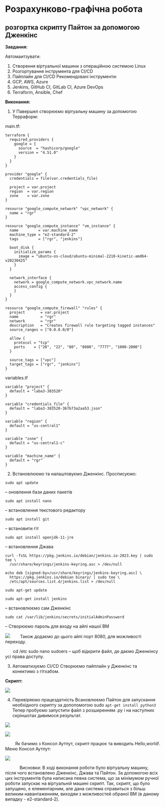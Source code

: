 # Розрахунково-графічна робота
## розгортка скрипту Пайтон за допомогою Дженкінс

**Завдання:**

Автомаитзувати:
1. Створення віртуальної машини з операційною системою Linux
2. Розгортування інструмента для CI/CD
3. Пайплайн для CI/CD
Рекомендовані інструменти:
1. GCP, AWS, Azure
2. Jenkins, GitHub CI, GitLab CI, Azure DevOps
3. Terraform, Ansible, Chef

**Виконання:**
1. У Павершел створюємо віртуальну машину за допомогою Терраформ:

main.tf:
```
terraform {
  required_providers {
    google = {
      source  = "hashicorp/google"
      version = "4.51.0"
    }
  }
}

provider "google" {
  credentials = file(var.credentials_file)

  project = var.project
  region  = var.region
  zone    = var.zone
}

resource "google_compute_network" "vpc_network" {
  name = "rgr"
}

resource "google_compute_instance" "vm_instance" {
  name         = var.machine_name
  machine_type = "e2-standard-2"
  tags         = ["rgr", "jenkins"]

  boot_disk {
    initialize_params {
      image = "ubuntu-os-cloud/ubuntu-minimal-2210-kinetic-amd64-v20230425"
    }
  }

  network_interface {
    network = google_compute_network.vpc_network.name
    access_config {
    }
  }
}

resource "google_compute_firewall" "rules" {
  project       = var.project
  name          = "rgr"
  network       = "rgr"
  description   = "Creates firewall rule targeting tagged instances"
  source_ranges = ["0.0.0.0/0"]

  allow {
    protocol = "tcp"
    ports    = ["20", "22", "80", "8080", "7777", "1000-2000"]
  }

  source_tags = ["vpc"]
  target_tags = ["rgr", "jenkins"]
}
```

variables.tf
```
variable "project" {
  default = "laba3-383520"
}

variable "credentials_file" {
  default = "laba3-383520-367b73a2aa53.json"
}

variable "region" {
  default = "us-central1"
}

variable "zone" {
  default = "us-central1-c"
}

variable "machine_name" {
  default = "rgr"
}
```

2. Встановлюємо та налаштовуємо Дженкінс.
Просписуємо:
```
sudo apt update
```
 – оновлення бази даних пакетів 
```
sudo apt install nano
```
 – встановлення текстового редактору
```
sudo apt install git
```
 – встановити гіт
```
sudo apt install openjdk-11-jre
```
 – встановлення Джава
```
curl -fsSL https://pkg.jenkins.io/debian/jenkins.io-2023.key | sudo tee \
  /usr/share/keyrings/jenkins-keyring.asc > /dev/null

echo deb [signed-by=/usr/share/keyrings/jenkins-keyring.asc] \
  https://pkg.jenkins.io/debian binary/ | sudo tee \
  /etc/apt/sources.list.d/jenkins.list > /dev/null
```

```
sudo apt-get update
```

```
sudo apt-get install jenkins 
```
– встановлюємо сам Дженкінс

```
sudo cat /var/lib/jenkins/secrets/initialAdminPassword 
```
– Створюємо пароль для входу на айпі нашої ВМ 

![](photo5.jpg)
`    `Також додаємо до цього айпі порт 8080, для можливості переходу.


`   ` cd /etc
sudo nano sudoers – щоб відкрити файл, де даємо Дженкінсу усі права доступу.


3. Автоматизуємо CI/CD
Створюємо пайплайн у Дженкінс та конектимо з гітхабом.

**Скрипт:**


![](photo6.jpg)


4. Перевіряємо працездатність
Всановлюємо Пайтон для запускання необхідного скрипту за допопомогою sudo ```apt-get install python3```
Тепер пробуємо запустити файл з розширенням .py і на наступних скріншотах дивимося результат.


![](photo7.jpg)


![](photo8.jpg)

`    ` Як бачимо з Консол Аутпут, скрипт працює та виводить Hello,world!.
Меню Консол Аутпут:


![](photo9.jpg)


`      ` Висновки: В ході виконання роботи було віртуальну машину, після чого встановлено Дженкінс, Джава та Пайтон.
 За допомогою всіх цих інструментів була написана певна система, що за мінімумом ручної роботи запускає на віртуальній машині скрипт.
 Так, скрипт, що було запущено, є елементарним, але дана система справиться з більш великим навантаженням, виходяи з можливостей обраної ВМ (в даному випадку - e2-standard-2).


